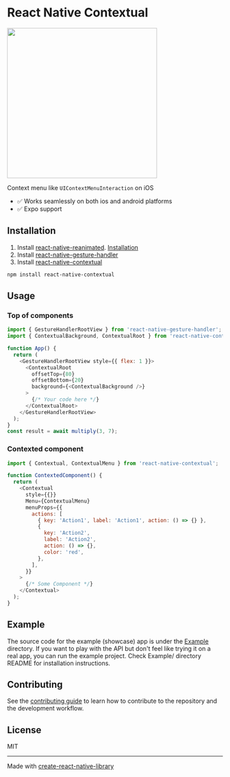 # React Native Contextual

<img src="https://github.com/le-ar/react-native-contextual/blob/main/reactNativeContextualExample.gif" width="350px" />

Context menu like `UIContextMenuInteraction` on iOS

- ✅ Works seamlessly on both ios and android platforms
- ✅ Expo support

## Installation

1. Install [react-native-reanimated](https://www.npmjs.com/package/react-native-reanimated). [Installation](https://docs.swmansion.com/react-native-reanimated/docs/fundamentals/getting-started/#installation)
2. Install [react-native-gesture-handler](https://www.npmjs.com/package/react-native-gesture-handler)
3. Install [react-native-contextual](https://www.npmjs.com/package/react-native-contextual)

```sh
npm install react-native-contextual
```

## Usage

### Top of components

```js
import { GestureHandlerRootView } from 'react-native-gesture-handler';
import { ContextualBackground, ContextualRoot } from 'react-native-contextual';

function App() {
  return (
    <GestureHandlerRootView style={{ flex: 1 }}>
      <ContextualRoot
        offsetTop={80}
        offsetBottom={20}
        background={<ContextualBackground />}
      >
        {/* Your code here */}
      </ContextualRoot>
    </GestureHandlerRootView>
  );
}
const result = await multiply(3, 7);
```

### Contexted component

```js
import { Contextual, ContextualMenu } from 'react-native-contextual';

function ContextedComponent() {
  return (
    <Contextual
      style={{}}
      Menu={ContextualMenu}
      menuProps={{
        actions: [
          { key: 'Action1', label: 'Action1', action: () => {} },
          {
            key: 'Action2',
            label: 'Action2',
            action: () => {},
            color: 'red',
          },
        ],
      }}
    >
      {/* Some Component */}
    </Contextual>
  );
}
```

## Example

The source code for the example (showcase) app is under the [Example](https://github.com/le-ar/react-native-contextual/tree/main/example) directory. If you want to play with the API but don't feel like trying it on a real app, you can run the example project. Check Example/ directory README for installation instructions.

## Contributing

See the [contributing guide](CONTRIBUTING.md) to learn how to contribute to the repository and the development workflow.

## License

MIT

---

Made with [create-react-native-library](https://github.com/callstack/react-native-builder-bob)
